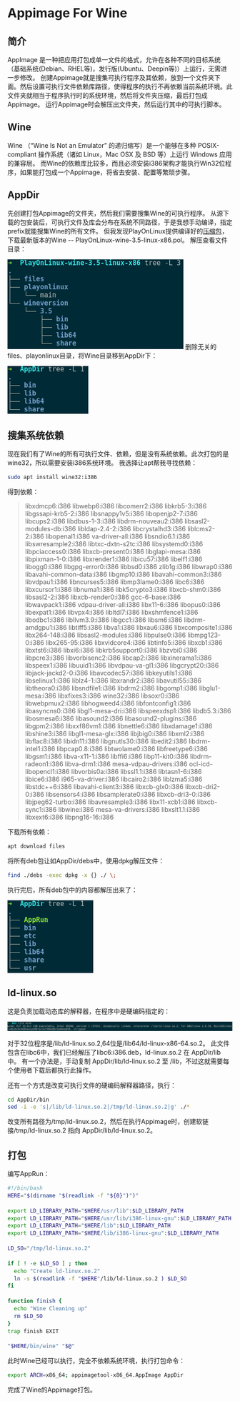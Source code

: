 # Appimage For Wine
## 简介
AppImage 是一种把应用打包成单一文件的格式，允许在各种不同的目标系统（基础系统(Debian、RHEL等)，发行版(Ubuntu、Deepin等)）上运行，无需进一步修改。
创建Appimage就是搜集可执行程序及其依赖，放到一个文件夹下面。然后设置可执行文件依赖库路径，使得程序的执行不再依赖当前系统环境。此文件夹就相当于程序执行时的系统环境，然后将文件夹压缩，最后打包成Appimage。
运行Appimage时会解压出文件夹，然后运行其中的可执行脚本。
## Wine
Wine （“Wine Is Not an Emulator” 的递归缩写）是一个能够在多种 POSIX-compliant 操作系统（诸如 Linux，Mac OSX 及 BSD 等）上运行 Windows 应用的兼容层。
而Wine的依赖库比较多，而且必须安装i386架构才能执行Win32位程序，如果能打包成一个Appimage，将省去安装、配置等繁琐步骤。
## AppDir
先创建打包Appimage的文件夹，然后我们需要搜集Wine的可执行程序。
从源下载的包安装后，可执行文件及库会分布在系统不同路径，于是我想手动编译，指定prefix就能搜集Wine的所有文件。
但我发现PlayOnLinux提供编译好的[压缩包](https://www.playonlinux.com/wine/binaries/linux-x86/)，下载最新版本的Wine -- PlayOnLinux-wine-3.5-linux-x86.pol。
解压查看文件目录：

![](/images/1.png)
删除无关的files、playonlinux目录，将Wine目录移到AppDir下：

![](/images/2.png)

## 搜集系统依赖
现在我们有了Wine的所有可执行文件、依赖，但是没有系统依赖。此次打包的是wine32，所以需要安装i386系统环境。
我选择让apt帮我寻找依赖：
```Bash
sudo apt install wine32:i386
```
得到依赖：
> libxdmcp6:i386 libwebp6:i386 libcomerr2:i386 libkrb5-3:i386 libgssapi-krb5-2:i386 libsnappy1v5:i386 libopenjp2-7:i386 libcups2:i386 libdbus-1-3:i386 libdrm-nouveau2:i386 libsasl2-modules-db:i386 libldap-2.4-2:i386 libcrystalhd3:i386 liblcms2-2:i386 libopenal1:i386 va-driver-all:i386 libsndio6.1:i386 libswresample2:i386 libtxc-dxtn-s2tc:i386 libsystemd0:i386 libpciaccess0:i386 libxcb-present0:i386 libglapi-mesa:i386 libpixman-1-0:i386 libxrender1:i386 libicu57:i386 libelf1:i386 libogg0:i386 libgpg-error0:i386 libbsd0:i386 zlib1g:i386 libwrap0:i386 libavahi-common-data:i386 libgmp10:i386 libavahi-common3:i386 libvdpau1:i386 libncurses5:i386 libmp3lame0:i386 libc6:i386 libxcursor1:i386 libnuma1:i386 libk5crypto3:i386 libxcb-shm0:i386 libsasl2-2:i386 libxcb-render0:i386 gcc-6-base:i386 libwavpack1:i386 vdpau-driver-all:i386 libx11-6:i386 libopus0:i386 libexpat1:i386 libvpx4:i386 libltdl7:i386 libxshmfence1:i386 libodbc1:i386 libllvm3.9:i386 libgcc1:i386 libsm6:i386 libdrm-amdgpu1:i386 libtiff5:i386 libva1:i386 libxau6:i386 libxcomposite1:i386 libx264-148:i386 libsasl2-modules:i386 libpulse0:i386 libmpg123-0:i386 libx265-95:i386 libxvidcore4:i386 libtinfo5:i386 libxcb1:i386 libxtst6:i386 libxi6:i386 libkrb5support0:i386 libzvbi0:i386 libpcre3:i386 libvorbisenc2:i386 libcap2:i386 libxinerama1:i386 libspeex1:i386 libuuid1:i386 libvdpau-va-gl1:i386 libgcrypt20:i386 libjack-jackd2-0:i386 libavcodec57:i386 libkeyutils1:i386 libselinux1:i386 liblz4-1:i386 libxrandr2:i386 libavutil55:i386 libtheora0:i386 libsndfile1:i386 libdrm2:i386 libgomp1:i386 libglu1-mesa:i386 libxfixes3:i386 wine32:i386 libsoxr0:i386 libwebpmux2:i386 libhogweed4:i386 libfontconfig1:i386 libasyncns0:i386 libgl1-mesa-dri:i386 libspeexdsp1:i386 libdb5.3:i386 libosmesa6:i386 libasound2:i386 libasound2-plugins:i386 libgpm2:i386 libxxf86vm1:i386 libnettle6:i386 libxdamage1:i386 libshine3:i386 libgl1-mesa-glx:i386 libjbig0:i386 libxml2:i386 libflac8:i386 libidn11:i386 libgnutls30:i386 libedit2:i386 libdrm-intel1:i386 libpcap0.8:i386 libtwolame0:i386 libfreetype6:i386 libgsm1:i386 libva-x11-1:i386 libffi6:i386 libp11-kit0:i386 libdrm-radeon1:i386 libva-drm1:i386 mesa-vdpau-drivers:i386 ocl-icd-libopencl1:i386 libvorbis0a:i386 libssl1.1:i386 libtasn1-6:i386 libice6:i386 i965-va-driver:i386 libcairo2:i386 liblzma5:i386 libstdc++6:i386 libavahi-client3:i386 libxcb-glx0:i386 libxcb-dri2-0:i386 libsensors4:i386 libsamplerate0:i386 libxcb-dri3-0:i386 libjpeg62-turbo:i386 libavresample3:i386 libx11-xcb1:i386 libxcb-sync1:i386 libwine:i386 mesa-va-drivers:i386 libxslt1.1:i386 libxext6:i386 libpng16-16:i386

下载所有依赖：
```Bash
apt download files
```
将所有deb包让如AppDir/debs中，使用dpkg解压文件：
```Bash
find ./debs -exec dpkg -x {} ./ \;
```
执行完后，所有deb包中的内容都解压出来了：

![](/images/3.png)
## ld-linux.so
这是负责加载动态库的解释器，在程序中是硬编码指定的：

![](/images/4.png)

对于32位程序是/lib/ld-linux.so.2,64位是/lib64/ld-linux-x86-64.so.2。
此文件包含在libc6中，我们已经解压了libc6:i386.deb，ld-linux.so.2 在 AppDir/lib 中。
有一个办法是，手动复制 AppDir/lib/ld-linux.so.2 至 /lib，不过这就需要每个使用者下载后都执行此操作。

还有一个方式是改变可执行文件的硬编码解释器路径，执行：
```Bash
cd AppDir/bin
sed -i -e 's|/lib/ld-linux.so.2|/tmp/ld-linux.so.2|g' ./*
```
改变所有路径为/tmp/ld-linux.so.2，然后在执行Appimage时，创建软链接/tmp/ld-linux.so.2 指向 AppDir/lib/ld-linux.so.2。
## 打包
编写AppRun：
```Bash
#!/bin/bash
HERE="$(dirname "$(readlink -f "${0}")")"

export LD_LIBRARY_PATH="$HERE/usr/lib":$LD_LIBRARY_PATH
export LD_LIBRARY_PATH="$HERE/usr/lib/i386-linux-gnu":$LD_LIBRARY_PATH
export LD_LIBRARY_PATH="$HERE/lib":$LD_LIBRARY_PATH
export LD_LIBRARY_PATH="$HERE/lib/i386-linux-gnu":$LD_LIBRARY_PATH

LD_SO="/tmp/ld-linux.so.2"

if [ ! -e $LD_SO ] ; then
  echo "Create ld-linux.so.2"
  ln -s $(readlink -f "$HERE"/lib/ld-linux.so.2 ) $LD_SO
fi

function finish {
  echo "Wine Cleaning up"
  rm $LD_SO
}
trap finish EXIT

"$HERE/bin/wine" "$@"
```
此时Wine已经可以执行，完全不依赖系统环境，执行打包命令：
```Bash
export ARCH=x86_64; appimagetool-x86_64.AppImage AppDir
```
完成了Wine的Appimage打包。
